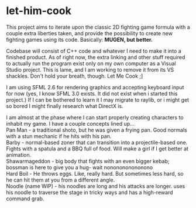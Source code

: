 # let-him-cook
This project aims to iterate upon the classic 2D fighting game formula with a couple extra liberties taken,
and provide the possibility to create new fighting games using its code.
Basically: **MUGEN, but better.**

Codebase will consist of C++ code and whatever I need to make it into a finished product.
As of right now, the extra linking and other stuff required to actually run the program exist only on my own computer as a Visual Studio project.
This is lame, and I am working to remove it from its VS shackles. Don't hold your breath, though. Let Me Cook ;]

I am using SFML 2.6 for rendering graphics and accepting keyboard input for now (yes, I know SFML 3.0 exists. It did not exist when i started this project.)
If I can be bothered to learn it I may migrate to raylib, or i might get so bored I might finally research what DirectX is.

I am almost at the phase where I can start properly creating characters to inhabit my game. I have a couple concepts lined up...  
  Pan Man - a traditional shoto, but he was given a frying pan. Good normals with a stun mechanic if he hits with his pan.  
  Barby - normal-based zoner that can transition into a projectile-based one. Fights with a spatula and a BBQ full of food. Will make a girl if I get better at animation.  
  Shawarmageddon - big body that fights with an even bigger kebab; bossman is here to give you a hug- wait nononononononono  
  Hard Boil - He throws eggs. Like, really hard. But sometimes less hard, so he can hit them at you from a different angle.  
  Noodle (name WIP) - his noodles are long and his attacks are longer. uses his noodle to traverse the stage in tricky ways and has a high-reward command grab.  

